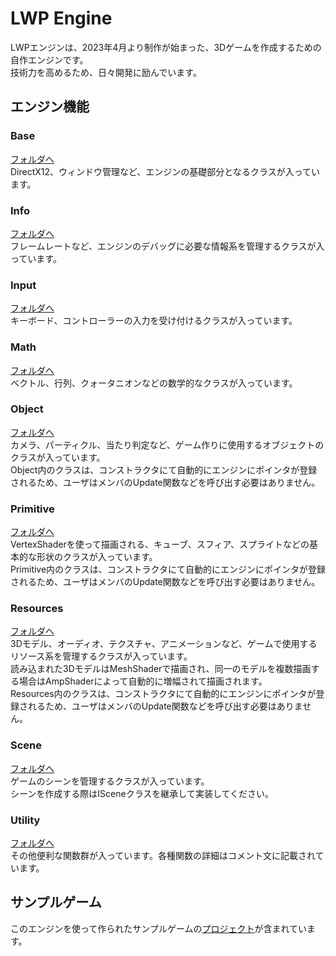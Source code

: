 # LWP Engine
LWPエンジンは、2023年4月より制作が始まった、3Dゲームを作成するための自作エンジンです。  
技術力を高めるため、日々開発に励んでいます。  

## エンジン機能
### Base
[フォルダへ](Engine/base)  
DirectX12、ウィンドウ管理など、エンジンの基礎部分となるクラスが入っています。  

### Info
[フォルダへ](Engine/info)  
フレームレートなど、エンジンのデバッグに必要な情報系を管理するクラスが入っています。  

### Input
[フォルダへ](Engine/input)  
キーボード、コントローラーの入力を受け付けるクラスが入っています。  

### Math
[フォルダへ](Engine/math)  
ベクトル、行列、クォータニオンなどの数学的なクラスが入っています。  

### Object
[フォルダへ](Engine/object)  
カメラ、パーティクル、当たり判定など、ゲーム作りに使用するオブジェクトのクラスが入っています。  
Object内のクラスは、コンストラクタにて自動的にエンジンにポインタが登録されるため、ユーザはメンバのUpdate関数などを呼び出す必要はありません。  

### Primitive
[フォルダへ](Engine/primitive)  
VertexShaderを使って描画される、キューブ、スフィア、スプライトなどの基本的な形状のクラスが入っています。  
Primitive内のクラスは、コンストラクタにて自動的にエンジンにポインタが登録されるため、ユーザはメンバのUpdate関数などを呼び出す必要はありません。  

### Resources
[フォルダへ](Engine/resources)  
3Dモデル、オーディオ、テクスチャ、アニメーションなど、ゲームで使用するリソース系を管理するクラスが入っています。  
読み込まれた3DモデルはMeshShaderで描画され、同一のモデルを複数描画する場合はAmpShaderによって自動的に増幅されて描画されます。  
Resources内のクラスは、コンストラクタにて自動的にエンジンにポインタが登録されるため、ユーザはメンバのUpdate関数などを呼び出す必要はありません。  

### Scene
[フォルダへ](Engine/scene)  
ゲームのシーンを管理するクラスが入っています。  
シーンを作成する際はISceneクラスを継承して実装してください。  

### Utility
[フォルダへ](Engine/utility)  
その他便利な関数群が入っています。各種関数の詳細はコメント文に記載されています。  


## サンプルゲーム
このエンジンを使って作られたサンプルゲームの[プロジェクト](SampleGame)が含まれています。  
